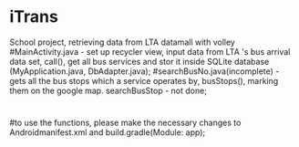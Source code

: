 # iTrans
School project, retrieving data from LTA datamall with volley
#MainActivity.java - set up recycler view, input data from LTA 's bus arrival data set, call(), get all bus services and stor it inside SQLite database (MyApplication.java, DbAdapter.java);
#searchBusNo.java(incomplete) - gets all the bus stops which a service operates by, busStops(), marking them on the google map.
searchBusStop - not done;
#
#to use the functions, please make the necessary changes to Androidmanifest.xml and build.gradle(Module: app);
